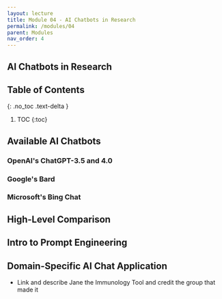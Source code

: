 ```yaml
---
layout: lecture
title: Module 04 - AI Chatbots in Research
permalink: /modules/04
parent: Modules
nav_order: 4
---
```


## AI Chatbots in Research


## Table of Contents
{: .no_toc .text-delta }

1. TOC
{:toc}

## Available AI Chatbots

### OpenAI's ChatGPT-3.5 and 4.0

### Google's Bard

### Microsoft's Bing Chat


## High-Level Comparison 

## Intro to Prompt Engineering

## Domain-Specific AI Chat Application
- Link and describe Jane the Immunology Tool and credit the group that made it 
